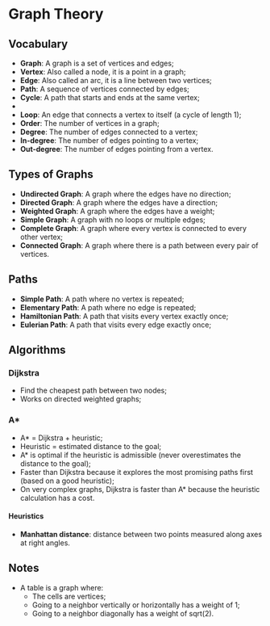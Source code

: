 # Graph Theory

## Vocabulary

- **Graph**: A graph is a set of vertices and edges;
- **Vertex**: Also called a node, it is a point in a graph;
- **Edge**: Also called an arc, it is a line between two vertices;
- **Path**: A sequence of vertices connected by edges;
- **Cycle**: A path that starts and ends at the same vertex;
- 
- **Loop**: An edge that connects a vertex to itself (a cycle of length 1);
- **Order**: The number of vertices in a graph;
- **Degree**: The number of edges connected to a vertex;
- **In-degree**: The number of edges pointing to a vertex;
- **Out-degree**: The number of edges pointing from a vertex.

## Types of Graphs

- **Undirected Graph**: A graph where the edges have no direction;
- **Directed Graph**: A graph where the edges have a direction;
- **Weighted Graph**: A graph where the edges have a weight;
- **Simple Graph**: A graph with no loops or multiple edges;
- **Complete Graph**: A graph where every vertex is connected to every other
  vertex;
- **Connected Graph**: A graph where there is a path between every pair of
  vertices.

## Paths

- **Simple Path**: A path where no vertex is repeated;
- **Elementary Path**: A path where no edge is repeated;
- **Hamiltonian Path**: A path that visits every vertex exactly once;
- **Eulerian Path**: A path that visits every edge exactly once;

## Algorithms

### Dijkstra

- Find the cheapest path between two nodes;
- Works on directed weighted graphs;

### A*

- A* = Dijkstra + heuristic;
- Heuristic = estimated distance to the goal;
- A* is optimal if the heuristic is admissible (never overestimates the distance
  to the goal);
- Faster than Dijkstra because it explores the most promising paths first (based
  on a good heuristic);
- On very complex graphs, Dijkstra is faster than A* because the heuristic
  calculation has a cost.

#### Heuristics

- **Manhattan distance**: distance between two points measured along axes at
  right angles.

## Notes

- A table is a graph where:
  - The cells are vertices;
  - Going to a neighbor vertically or horizontally has a weight of 1;
  - Going to a neighbor diagonally has a weight of sqrt(2).
